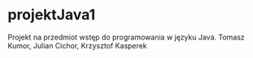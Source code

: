 # projektJava1
Projekt na przedmiot wstęp do programowania w języku Java. Tomasz Kumor, Julian Cichor, Krzysztof Kasperek
